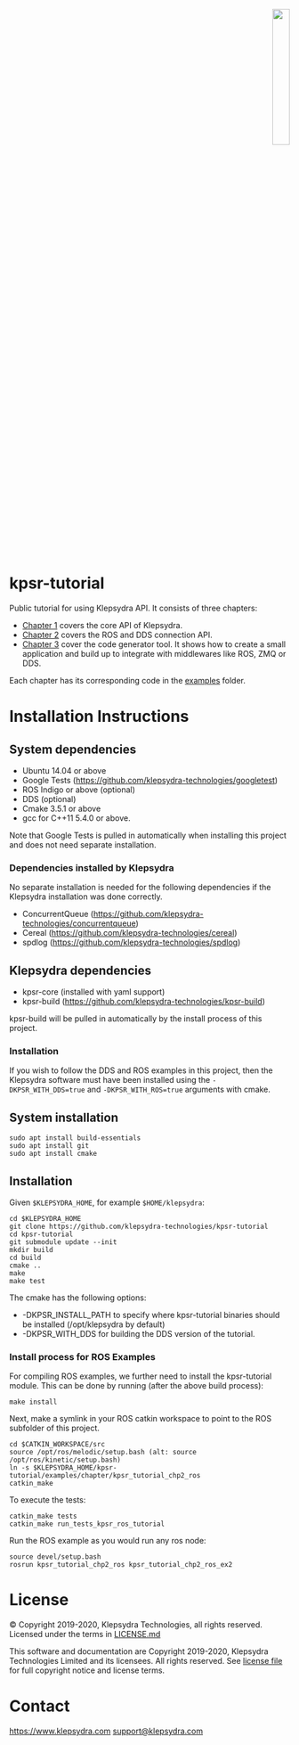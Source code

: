 <p align="right">
  <img width="25%" height="25%"src="./images/klepsydra_logo.jpg">
</p>

# kpsr-tutorial

Public tutorial for using Klepsydra API. It consists of three chapters:

* [Chapter 1](./tutorials/chapter1.md) covers the core API of Klepsydra.
* [Chapter 2](./tutorials/chapter2.md) covers the ROS and DDS connection API.
* [Chapter 3](./tutorials/chapter3.md) cover the code generator tool. It shows how to create a small application and build up to integrate with
middlewares like ROS, ZMQ or DDS.

Each chapter has its corresponding code in the [examples](./examples) folder.

# Installation Instructions

## System dependencies

* Ubuntu 14.04 or above
* Google Tests (https://github.com/klepsydra-technologies/googletest)
* ROS Indigo or above (optional)
* DDS (optional)
* Cmake 3.5.1 or above
* gcc for C++11 5.4.0 or above.

Note that Google Tests is pulled in automatically when installing this project and does not need separate installation.

### Dependencies installed by Klepsydra

No separate installation is needed for the following dependencies if the Klepsydra installation was done correctly.

* ConcurrentQueue (https://github.com/klepsydra-technologies/concurrentqueue)
* Cereal (https://github.com/klepsydra-technologies/cereal)
* spdlog (https://github.com/klepsydra-technologies/spdlog)

## Klepsydra dependencies

* kpsr-core (installed with yaml support)
* kpsr-build (https://github.com/klepsydra-technologies/kpsr-build)

kpsr-build will be pulled in automatically by the install process of this project.

### Installation

If you wish to follow the DDS and ROS examples in this
project, then the Klepsydra software must have been installed using the 
`-DKPSR_WITH_DDS=true` and `-DKPSR_WITH_ROS=true` arguments with cmake.

## System installation

	sudo apt install build-essentials
	sudo apt install git
	sudo apt install cmake

## Installation

Given ```$KLEPSYDRA_HOME```, for example ```$HOME/klepsydra```:

```
cd $KLEPSYDRA_HOME
git clone https://github.com/klepsydra-technologies/kpsr-tutorial
cd kpsr-tutorial
git submodule update --init
mkdir build
cd build
cmake ..
make
make test
```

The cmake has the following options:

* -DKPSR_INSTALL_PATH to specify where kpsr-tutorial binaries should be installed (/opt/klepsydra by default)
* -DKPSR_WITH_DDS for building the DDS version of the tutorial.

### Install process for ROS Examples

For compiling ROS examples, we further need to install the kpsr-tutorial module. This can be done by running (after the above build process):
```
make install
```
Next, make a symlink in your ROS catkin workspace to point to  the ROS subfolder of this project.

```
cd $CATKIN_WORKSPACE/src
source /opt/ros/melodic/setup.bash (alt: source /opt/ros/kinetic/setup.bash)
ln -s $KLEPSYDRA_HOME/kpsr-tutorial/examples/chapter/kpsr_tutorial_chp2_ros
catkin_make
```

To execute the tests:

```
catkin_make tests
catkin_make run_tests_kpsr_ros_tutorial
```

Run the ROS example as you would run any ros node:

```
source devel/setup.bash
rosrun kpsr_tutorial_chp2_ros kpsr_tutorial_chp2_ros_ex2
```

#  License

&copy; Copyright 2019-2020, Klepsydra Technologies, all rights reserved. Licensed under the terms in [LICENSE.md](./LICENSE.md)

This software and documentation are Copyright 2019-2020, Klepsydra Technologies
Limited and its licensees. All rights reserved. See [license file](./LICENSE.md) for full copyright notice and license terms.

#  Contact

https://www.klepsydra.com
support@klepsydra.com
